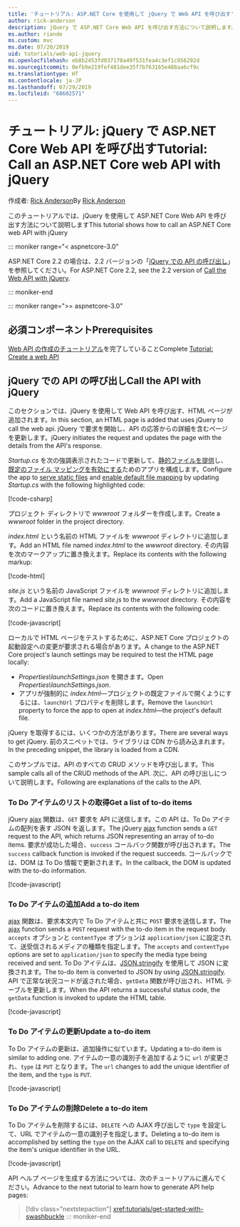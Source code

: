 ```yaml
---
title: 'チュートリアル: ASP.NET Core を使用して jQuery で Web API を呼び出す'
author: rick-anderson
description: jQuery で ASP.NET Core Web API を呼び出す方法について説明します。
ms.author: riande
ms.custom: mvc
ms.date: 07/20/2019
uid: tutorials/web-api-jquery
ms.openlocfilehash: eb8b2453fd037170a49f531fea4c3ef1c056292d
ms.sourcegitcommit: 0efb9e219fef481dee35f7b763165e488aa6cf9c
ms.translationtype: HT
ms.contentlocale: ja-JP
ms.lasthandoff: 07/29/2019
ms.locfileid: "68602571"
---
```

# <a name="tutorial-call-an-aspnet-core-web-api-with-jquery"></a><span data-ttu-id="6053f-103">チュートリアル: jQuery で ASP.NET Core Web API を呼び出す</span><span class="sxs-lookup"><span data-stu-id="6053f-103">Tutorial: Call an ASP.NET Core web API with jQuery</span></span>

<span data-ttu-id="6053f-104">作成者: [Rick Anderson](https://twitter.com/RickAndMSFT)</span><span class="sxs-lookup"><span data-stu-id="6053f-104">By [Rick Anderson](https://twitter.com/RickAndMSFT)</span></span>

<span data-ttu-id="6053f-105">このチュートリアルでは、jQuery を使用して ASP.NET Core Web API を呼び出す方法について説明します</span><span class="sxs-lookup"><span data-stu-id="6053f-105">This tutorial shows how to call an ASP.NET Core web API with jQuery</span></span>

::: moniker range="< aspnetcore-3.0"

<span data-ttu-id="6053f-106">ASP.NET Core 2.2 の場合は、2.2 バージョンの「[jQuery での API の呼び出し](xref:tutorials/first-web-api#call-the-api-with-jquery)」を参照してください。</span><span class="sxs-lookup"><span data-stu-id="6053f-106">For ASP.NET Core 2.2, see the 2.2 version of [Call the Web API with jQuery](xref:tutorials/first-web-api#call-the-api-with-jquery).</span></span>

::: moniker-end

::: moniker range=">= aspnetcore-3.0"

## <a name="prerequisites"></a><span data-ttu-id="6053f-107">必須コンポーネント</span><span class="sxs-lookup"><span data-stu-id="6053f-107">Prerequisites</span></span>

<span data-ttu-id="6053f-108">[Web API の作成のチュートリアル](xref:tutorials/first-web-api)を完了していること</span><span class="sxs-lookup"><span data-stu-id="6053f-108">Complete [Tutorial: Create a web API](xref:tutorials/first-web-api)</span></span>

## <a name="call-the-api-with-jquery"></a><span data-ttu-id="6053f-109">jQuery での API の呼び出し</span><span class="sxs-lookup"><span data-stu-id="6053f-109">Call the API with jQuery</span></span>

<span data-ttu-id="6053f-110">このセクションでは、jQuery を使用して Web API を呼び出す、HTML ページが追加されます。</span><span class="sxs-lookup"><span data-stu-id="6053f-110">In this section, an HTML page is added that uses jQuery to call the web api.</span></span> <span data-ttu-id="6053f-111">jQuery で要求を開始し、API の応答からの詳細を含むページを更新します。</span><span class="sxs-lookup"><span data-stu-id="6053f-111">jQuery initiates the request and updates the page with the details from the API's response.</span></span>

<span data-ttu-id="6053f-112">*Startup.cs* を次の強調表示されたコードで更新して、[静的ファイルを提供](/dotnet/api/microsoft.aspnetcore.builder.staticfileextensions.usestaticfiles#Microsoft_AspNetCore_Builder_StaticFileExtensions_UseStaticFiles_Microsoft_AspNetCore_Builder_IApplicationBuilder_)し、[既定のファイル マッピングを有効にする](/dotnet/api/microsoft.aspnetcore.builder.defaultfilesextensions.usedefaultfiles#Microsoft_AspNetCore_Builder_DefaultFilesExtensions_UseDefaultFiles_Microsoft_AspNetCore_Builder_IApplicationBuilder_)ためのアプリを構成します。</span><span class="sxs-lookup"><span data-stu-id="6053f-112">Configure the app to [serve static files](/dotnet/api/microsoft.aspnetcore.builder.staticfileextensions.usestaticfiles#Microsoft_AspNetCore_Builder_StaticFileExtensions_UseStaticFiles_Microsoft_AspNetCore_Builder_IApplicationBuilder_) and [enable default file mapping](/dotnet/api/microsoft.aspnetcore.builder.defaultfilesextensions.usedefaultfiles#Microsoft_AspNetCore_Builder_DefaultFilesExtensions_UseDefaultFiles_Microsoft_AspNetCore_Builder_IApplicationBuilder_) by updating *Startup.cs* with the following highlighted code:</span></span>

[!code-csharp[](first-web-api/samples/3.0/TodoApi/StartupJquery.cs?highlight=8-9&name=snippet_configure)]

<span data-ttu-id="6053f-113">プロジェクト ディレクトリで *wwwroot* フォルダーを作成します。</span><span class="sxs-lookup"><span data-stu-id="6053f-113">Create a *wwwroot* folder in the project directory.</span></span>

<span data-ttu-id="6053f-114">*index.html* という名前の HTML ファイルを *wwwroot* ディレクトリに追加します。</span><span class="sxs-lookup"><span data-stu-id="6053f-114">Add an HTML file named *index.html* to the *wwwroot* directory.</span></span> <span data-ttu-id="6053f-115">その内容を次のマークアップに置き換えます。</span><span class="sxs-lookup"><span data-stu-id="6053f-115">Replace its contents with the following markup:</span></span>

[!code-html[](first-web-api/samples/3.0/TodoApi/wwwroot/index.html)]

<span data-ttu-id="6053f-116">*site.js* という名前の JavaScript ファイルを *wwwroot* ディレクトリに追加します。</span><span class="sxs-lookup"><span data-stu-id="6053f-116">Add a JavaScript file named *site.js* to the *wwwroot* directory.</span></span> <span data-ttu-id="6053f-117">その内容を次のコードに置き換えます。</span><span class="sxs-lookup"><span data-stu-id="6053f-117">Replace its contents with the following code:</span></span>

[!code-javascript[](first-web-api/samples/3.0/TodoApi/wwwroot/site.js?name=snippet_SiteJs)]

<span data-ttu-id="6053f-118">ローカルで HTML ページをテストするために、ASP.NET Core プロジェクトの起動設定への変更が要求される場合があります。</span><span class="sxs-lookup"><span data-stu-id="6053f-118">A change to the ASP.NET Core project's launch settings may be required to test the HTML page locally:</span></span>

* <span data-ttu-id="6053f-119">*Properties\launchSettings.json* を開きます。</span><span class="sxs-lookup"><span data-stu-id="6053f-119">Open *Properties\launchSettings.json*.</span></span>
* <span data-ttu-id="6053f-120">アプリが強制的に *index.html*&mdash;プロジェクトの既定ファイルで開くようにするには、`launchUrl` プロパティを削除します。</span><span class="sxs-lookup"><span data-stu-id="6053f-120">Remove the `launchUrl` property to force the app to open at *index.html*&mdash;the project's default file.</span></span>

<span data-ttu-id="6053f-121">jQuery を取得するには、いくつかの方法があります。</span><span class="sxs-lookup"><span data-stu-id="6053f-121">There are several ways to get jQuery.</span></span> <span data-ttu-id="6053f-122">前のスニペットでは、ライブラリは CDN から読み込まれます。</span><span class="sxs-lookup"><span data-stu-id="6053f-122">In the preceding snippet, the library is loaded from a CDN.</span></span>

<span data-ttu-id="6053f-123">このサンプルでは、API のすべての CRUD メソッドを呼び出します。</span><span class="sxs-lookup"><span data-stu-id="6053f-123">This sample calls all of the CRUD methods of the API.</span></span> <span data-ttu-id="6053f-124">次に、API の呼び出しについて説明します。</span><span class="sxs-lookup"><span data-stu-id="6053f-124">Following are explanations of the calls to the API.</span></span>

### <a name="get-a-list-of-to-do-items"></a><span data-ttu-id="6053f-125">To Do アイテムのリストの取得</span><span class="sxs-lookup"><span data-stu-id="6053f-125">Get a list of to-do items</span></span>

<span data-ttu-id="6053f-126">jQuery [ajax](https://api.jquery.com/jquery.ajax/) 関数は、`GET` 要求を API に送信します。この API は、To Do アイテムの配列を表す JSON を返します。</span><span class="sxs-lookup"><span data-stu-id="6053f-126">The jQuery [ajax](https://api.jquery.com/jquery.ajax/) function sends a `GET` request to the API, which returns JSON representing an array of to-do items.</span></span> <span data-ttu-id="6053f-127">要求が成功した場合、`success` コールバック関数が呼び出されます。</span><span class="sxs-lookup"><span data-stu-id="6053f-127">The `success` callback function is invoked if the request succeeds.</span></span> <span data-ttu-id="6053f-128">コールバックでは、DOM は To Do 情報で更新されます。</span><span class="sxs-lookup"><span data-stu-id="6053f-128">In the callback, the DOM is updated with the to-do information.</span></span>

[!code-javascript[](first-web-api/samples/3.0/TodoApi/wwwroot/site.js?name=snippet_GetData)]

### <a name="add-a-to-do-item"></a><span data-ttu-id="6053f-129">To Do アイテムの追加</span><span class="sxs-lookup"><span data-stu-id="6053f-129">Add a to-do item</span></span>

<span data-ttu-id="6053f-130">[ajax](https://api.jquery.com/jquery.ajax/) 関数は、要求本文内で To Do アイテムと共に `POST` 要求を送信します。</span><span class="sxs-lookup"><span data-stu-id="6053f-130">The [ajax](https://api.jquery.com/jquery.ajax/) function sends a `POST` request with the to-do item in the request body.</span></span> <span data-ttu-id="6053f-131">`accepts` オプションと `contentType` オプションは `application/json` に設定されて、送受信されるメディアの種類を指定します。</span><span class="sxs-lookup"><span data-stu-id="6053f-131">The `accepts` and `contentType` options are set to `application/json` to specify the media type being received and sent.</span></span> <span data-ttu-id="6053f-132">To Do アイテムは、[JSON.stringify](https://developer.mozilla.org/docs/Web/JavaScript/Reference/Global_Objects/JSON/stringify) を使用して JSON に変換されます。</span><span class="sxs-lookup"><span data-stu-id="6053f-132">The to-do item is converted to JSON by using [JSON.stringify](https://developer.mozilla.org/docs/Web/JavaScript/Reference/Global_Objects/JSON/stringify).</span></span> <span data-ttu-id="6053f-133">API で正常な状況コードが返された場合、`getData` 関数が呼び出され、HTML テーブルを更新します。</span><span class="sxs-lookup"><span data-stu-id="6053f-133">When the API returns a successful status code, the `getData` function is invoked to update the HTML table.</span></span>

[!code-javascript[](first-web-api/samples/3.0/TodoApi/wwwroot/site.js?name=snippet_AddItem)]

### <a name="update-a-to-do-item"></a><span data-ttu-id="6053f-134">To Do アイテムの更新</span><span class="sxs-lookup"><span data-stu-id="6053f-134">Update a to-do item</span></span>

<span data-ttu-id="6053f-135">To Do アイテムの更新は、追加操作に似ています。</span><span class="sxs-lookup"><span data-stu-id="6053f-135">Updating a to-do item is similar to adding one.</span></span> <span data-ttu-id="6053f-136">アイテムの一意の識別子を追加するように `url` が変更され、`type` は `PUT` となります。</span><span class="sxs-lookup"><span data-stu-id="6053f-136">The `url` changes to add the unique identifier of the item, and the `type` is `PUT`.</span></span>

[!code-javascript[](first-web-api/samples/3.0/TodoApi/wwwroot/site.js?name=snippet_AjaxPut)]

### <a name="delete-a-to-do-item"></a><span data-ttu-id="6053f-137">To Do アイテムの削除</span><span class="sxs-lookup"><span data-stu-id="6053f-137">Delete a to-do item</span></span>

<span data-ttu-id="6053f-138">To Do アイテムを削除するには、`DELETE` への AJAX 呼び出しで `type` を設定して、URL でアイテムの一意の識別子を指定します。</span><span class="sxs-lookup"><span data-stu-id="6053f-138">Deleting a to-do item is accomplished by setting the `type` on the AJAX call to `DELETE` and specifying the item's unique identifier in the URL.</span></span>

[!code-javascript[](first-web-api/samples/3.0/TodoApi/wwwroot/site.js?name=snippet_AjaxDelete)]

<span data-ttu-id="6053f-139">API ヘルプ ページを生成する方法については、次のチュートリアルに進んでください。</span><span class="sxs-lookup"><span data-stu-id="6053f-139">Advance to the next tutorial to learn how to generate API help pages:</span></span>

> [!div class="nextstepaction"]
> <xref:tutorials/get-started-with-swashbuckle>
::: moniker-end